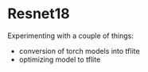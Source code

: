 # Resnet18
Experimenting with a couple of things:

- conversion of torch models into tflite
- optimizing model to tflite

